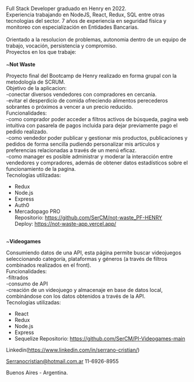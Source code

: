 Full Stack Developer graduado en Henry en 2022.</br>
Experiencia trabajando en NodeJS, React, Redux, SQL entre otras tecnologias del sector. 7 años de experiencia en seguridad física y monitoreo con especialización en Entidades Bancarias.</br>
</br>
Orientado a la resolucion de problemas, autonomia dentro de un equipo de trabajo, vocación, persistencia y compromiso.
</br>
Proyectos en los que trabaje:
</br>
</br>
~<strong>Not Waste</strong></br>

Proyecto final del Bootcamp de Henry realizado en forma grupal con la metodología de SCRUM.</br>
Objetivo de la aplicacion: </br>
-conectar diversos vendedores con compradores en cercania.</br>
-evitar el desperdicio de comida ofreciendo alimentos perecederos sobrantes o próximos a vencer a un precio reducido.</br>
Funcionalidades:</br>
-como comprador poder acceder a filtros activos de búsqueda, pagina web intuitiva con pasarela de pagos incluida para dejar previamente pago el pedido realizado.</br>
-como vendedor poder publicar y gestionar mis productos, publicaciones y pedidos de forma sencilla pudiendo personalizar mis artículos y preferencias relacionadas a través de un menú eficaz.</br>
-como manager es posible administrar y moderar la interacción entre vendedores y compradores, además de obtener datos estadísticos sobre el funcionamiento de la pagina.</br>
Tecnologías utilizadas:</br>
- Redux</br>
- Node.js</br>
- Express</br>
- Auth0</br>
- Mercadopago PRO</br>
Repositorio: https://github.com/SerCM/not-waste_PF-HENRY</br>
Deploy: https://not-waste-app.vercel.app/</br>
</br>
~<strong>Videogames</strong>

Consumiendo datos de una API, esta página permite buscar videojuegos seleccionando categoría, plataformas y géneros (a través de filtros combinados realizados en el front).</br>
Funcionalidades:</br>
-filtrados</br>
-consumo de API</br>
-creación de un videojuego y almacenaje en base de datos local, combinándose con los datos obtenidos a través de la API.</br>
Tecnologías utilizadas:
- React
- Redux
- Node.js
- Express
- Sequelize
Repositorio: https://github.com/SerCM/PI-Videogames-main


Linkedin(https://www.linkedin.com/in/serrano-cristian/)

Serranocristian@hotmail.com.ar
11-6926-8955

Buenos Aires - Argentina.

<!--
**SerCM/SerCM** is a ✨ _special_ ✨ repository because its `README.md` (this file) appears on your GitHub profile.

Here are some ideas to get you started:

- 🔭 I’m currently working on ...
- 🌱 I’m currently learning ...
- 👯 I’m looking to collaborate on ...
- 🤔 I’m looking for help with ...
- 💬 Ask me about ...
- 📫 How to reach me: ...
- 😄 Pronouns: ...
- ⚡ Fun fact: ...
-->
